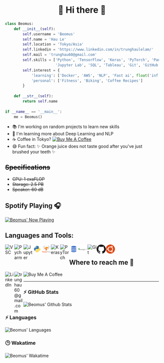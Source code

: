 <h1 align="center"> 👋 Hi there 👋 </h1>

```python
class Beomus:
    def __init__(self):
        self.username = 'Beomus'
        self.name = 'Hau Le'
        self.location = 'Tokyo/Asia'
        self.linkedin = 'https://www.linkedin.com/in/trunghaulelam/'
        self.mail = 'trunghau60@gmail.com'
        self.skills = ['Python', 'TensorFlow', 'Keras', 'PyTorch', 'Pandas', 'Seaborn', 'Matplotlib', 
                       'Jupyter Lab', 'SQL', 'Tableau', 'Git', 'GitHub', 'Ubuntu']
        self.interest = {
            'learning': ['Docker', 'AWS', 'NLP', 'Fast ai', float('inf')],
            'personal': ['Fitness', 'Biking', 'Coffee Recipes']
        }
        
    def __str__(self):
        return self.name

if __name__ == '__main__':
    me = Beomus()
```
- 📚 I'm working on random projects to learn new skills
- 🌱 I'm learning more about Deep Learning and NLP
- ☕ Coffee in Tokyo? 
<a href="https://www.buymeacoffee.com/rOvpSz4" target="_blank"><img height=20 src="https://cdn.buymeacoffee.com/buttons/v2/default-yellow.png" alt="Buy Me A Coffee" style="height: 20px !important;width: 70px !important;" ></a>
- 😅 Fun fact: ✨ Orange juice does not taste good after you've just brushed your teeth ✨

## ~~Specifications~~
- ~~CPU: 1 exaFLOP~~
- ~~Storage: 2.5 PB~~
- ~~Speaker: 60 dB~~

## Spotify Playing 🎧

[<img src="https://spotify-playing.beomus.vercel.app/api/spotify" alt="Beomus' Now Playing" width="450" />](https://open.spotify.com/user/31shd6xfnm65r6xjtxc6e4e3w4xa)

## Languages and Tools:

<img align="left" alt="VSC" width="30px" src="https://upload.wikimedia.org/wikipedia/commons/thumb/2/2d/Visual_Studio_Code_1.18_icon.svg/2000px-Visual_Studio_Code_1.18_icon.svg.png" />
<img align="left" alt="Pycharm" width="30px" src="https://upload.wikimedia.org/wikipedia/commons/thumb/a/a1/PyCharm_Logo.svg/2000px-PyCharm_Logo.svg.png"/>
<img align="left" alt="Jupyter" width="30px" src="https://upload.wikimedia.org/wikipedia/commons/thumb/3/38/Jupyter_logo.svg/2000px-Jupyter_logo.svg.png"/>
<img align="left" alt="Python" width="30px" src="https://raw.githubusercontent.com/github/explore/80688e429a7d4ef2fca1e82350fe8e3517d3494d/topics/python/python.png" />
<img align="left" alt="TensorFlow" width="30px" src="https://raw.githubusercontent.com/github/explore/80688e429a7d4ef2fca1e82350fe8e3517d3494d/topics/tensorflow/tensorflow.png" />
<img align="left" alt="Keras" width="30px" src="https://upload.wikimedia.org/wikipedia/commons/thumb/a/ae/Keras_logo.svg/2000px-Keras_logo.svg.png" />
<img align="left" alt="PyTorch" width="30px" src="https://upload.wikimedia.org/wikipedia/commons/thumb/1/10/PyTorch_logo_icon.svg/2000px-PyTorch_logo_icon.svg.png" />
<img align="left" alt="SQL" width="30px" src="https://raw.githubusercontent.com/github/explore/80688e429a7d4ef2fca1e82350fe8e3517d3494d/topics/sql/sql.png" />
<img align="left" alt="MongoDB" width="30px" src="https://raw.githubusercontent.com/github/explore/80688e429a7d4ef2fca1e82350fe8e3517d3494d/topics/mongodb/mongodb.png" />
<img align="left" alt="Git" width="30px" src="https://upload.wikimedia.org/wikipedia/commons/thumb/3/3f/Git_icon.svg/2000px-Git_icon.svg.png" />
<img align="left" alt="GitHub" width="30px" src="https://raw.githubusercontent.com/github/explore/78df643247d429f6cc873026c0622819ad797942/topics/github/github.png" />
<img align="left" alt="Ubuntu" width="30px" src="https://raw.githubusercontent.com/github/explore/80688e429a7d4ef2fca1e82350fe8e3517d3494d/topics/ubuntu/ubuntu.png"/>

<br />

## Where to reach me 💬

[<img align="left" alt="LinkedIn" width="30px" src="https://unpkg.com/simple-icons@v3/icons/linkedin.svg" />][linkedin]

[<img align="left" alt="trunghau60@gmail.com" width="30px" src="https://unpkg.com/simple-icons@v3/icons/gmail.svg" />][gmail]

[<img align="left" alt="Buy Me A Coffee" height="30px" src="https://cdn.buymeacoffee.com/buttons/v2/default-yellow.png" />][buymeacoffee]

<br />

---

<h3> ⚡ GitHub Stats</h3>
<img alt="Beomus' Github Stats" src="https://github-readme-stats.vercel.app/api?username=beomus&show_icons=true&hide_border=true&theme=graywhite" />
<h3> ⚡ Languages </h3>
<img alt="Beomus' Languages" src="https://github-readme-stats.vercel.app/api/top-langs/?username=Beomus&exclude_repo=Deep_Learning_Bootcamp,aws-machine-learning-university-accelerated-nlp,tensorflow,Clustering,DCGAN-with-TF-Keras,PyTorch-MNIST-GAN,Python-Linked-List,Web-Dev-CS50,COVID-19-Prediction,Python-ML&hide=javascript"/>
<h3> 🕒 Wakatime </h3>
<img alt="Beomus' Wakatime" src="https://github-readme-stats.vercel.app/api/wakatime?username=beomus"/>


[linkedin]: https://www.linkedin.com/in/trunghaulelam/
[gmail]: trunghau60@gmail.com
[buymeacoffee]: https://www.buymeacoffee.com/rOvpSz4